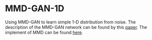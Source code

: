# MMD-GAN-1D
Using MMD-GAN to learn simple 1-D distribution from noise. The description of the MMD-GAN network can be found by this [paper](http://www.cs.cmu.edu/~chunlial/docs/dltp17gan.pdf). The implement of MMD can be found [here](https://github.com/OctoberChang/MMD-GAN).